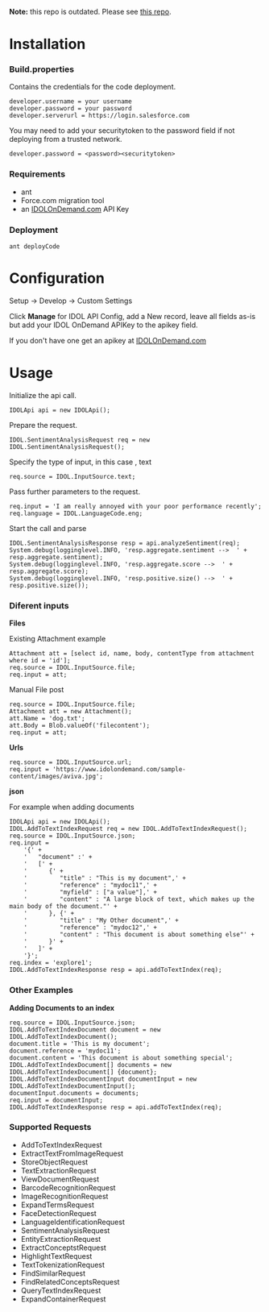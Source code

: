 **Note:** this repo is outdated. Please see [this repo](https://github.com/HPE-Haven-OnDemand/havenondemand-salesforce).

# Installation

### Build.properties

Contains the credentials for the code deployment.

```
developer.username = your username
developer.password = your password
developer.serverurl = https://login.salesforce.com
```

You may need to add your securitytoken to the password field if not deploying from a trusted network.

```
developer.password = <password><securitytoken>
```

### Requirements

* ant
* Force.com migration tool
* an [IDOLOnDemand.com](http://idolondemand.com) API Key

### Deployment

```
ant deployCode
```

# Configuration

Setup -> Develop -> Custom Settings

Click **Manage** for IDOL API Config, add a New record, leave all fields as-is but add your IDOL OnDemand APIKey to the apikey field.

If you don't have one get an apikey at [IDOLOnDemand.com](http://idolondemand.com)

# Usage

Initialize the api call.
```
IDOLApi api = new IDOLApi();
```

Prepare the request.
```
IDOL.SentimentAnalysisRequest req = new IDOL.SentimentAnalysisRequest();
```

Specify the type of input, in this case , text

```
req.source = IDOL.InputSource.text;
```

Pass further parameters to the request.
```
req.input = 'I am really annoyed with your poor performance recently';
req.language = IDOL.LanguageCode.eng;
```

Start the call and parse

```
IDOL.SentimentAnalysisResponse resp = api.analyzeSentiment(req);
System.debug(logginglevel.INFO, 'resp.aggregate.sentiment -->  ' + resp.aggregate.sentiment);
System.debug(logginglevel.INFO, 'resp.aggregate.score -->  ' + resp.aggregate.score);
System.debug(logginglevel.INFO, 'resp.positive.size() -->  ' + resp.positive.size());
```

### Diferent inputs

**Files**

Existing Attachment example

```
Attachment att = [select id, name, body, contentType from attachment where id = 'id'];
req.source = IDOL.InputSource.file;
req.input = att;
```

Manual File post

```
req.source = IDOL.InputSource.file;
Attachment att = new Attachment();
att.Name = 'dog.txt';
att.Body = Blob.valueOf('filecontent');
req.input = att;
```


**Urls**

```
req.source = IDOL.InputSource.url;
req.input = 'https://www.idolondemand.com/sample-content/images/aviva.jpg';
```

**json**

For example when adding documents

```
IDOLApi api = new IDOLApi();
IDOL.AddToTextIndexRequest req = new IDOL.AddToTextIndexRequest();
req.source = IDOL.InputSource.json;
req.input =
    '{' +
    '   "document" :' +
    '   [' +
    '      {' +
    '         "title" : "This is my document",' +
    '         "reference" : "mydoc11",' +
    '         "myfield" : ["a value"],' +
    '         "content" : "A large block of text, which makes up the main body of the document."' +
    '      }, {' +
    '         "title" : "My Other document",' +
    '         "reference" : "mydoc12",' +
    '         "content" : "This document is about something else"' +
    '      }' +
    '   ]' +
    '}';
req.index = 'explore1';
IDOL.AddToTextIndexResponse resp = api.addToTextIndex(req);
```

### Other Examples

**Adding Documents to an index**

```
req.source = IDOL.InputSource.json;
IDOL.AddToTextIndexDocument document = new IDOL.AddToTextIndexDocument();
document.title = 'This is my document';
document.reference = 'mydoc11';
document.content = 'This document is about something special';
IDOL.AddToTextIndexDocument[] documents = new IDOL.AddToTextIndexDocument[] {document};
IDOL.AddToTextIndexDocumentInput documentInput = new IDOL.AddToTextIndexDocumentInput();
documentInput.documents = documents;
req.input = documentInput;
IDOL.AddToTextIndexResponse resp = api.addToTextIndex(req);

```

### Supported Requests

* AddToTextIndexRequest
* ExtractTextFromImageRequest
* StoreObjectRequest
* TextExtractionRequest
* ViewDocumentRequest
* BarcodeRecognitionRequest
* ImageRecognitionRequest
* ExpandTermsRequest
* FaceDetectionRequest
* LanguageIdentificationRequest
* SentimentAnalysisRequest
* EntityExtractionRequest
* ExtractConceptstRequest
* HighlightTextRequest
* TextTokenizationRequest
* FindSimilarRequest
* FindRelatedConceptsRequest
* QueryTextIndexRequest
* ExpandContainerRequest

